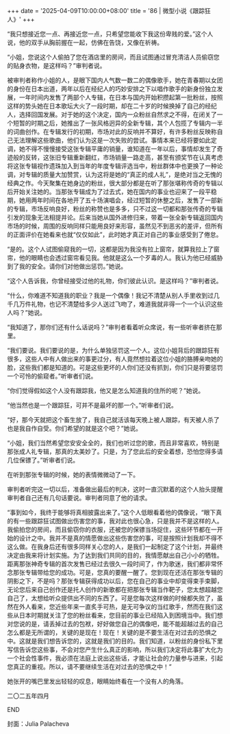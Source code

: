+++
date = '2025-04-09T10:00:00+08:00'
title = '86 | 微型小说《跟踪狂人》'
+++

“我只想接近您一点、再接近您一点，只希望您能收下我这份卑贱的爱。”这个人说，他的双手从胸前握在一起，仿佛在告饶，又像在祈祷。

“小姐，您说这个人偷拍了您在酒店里的房间，而且试图通过冒充清洁人员偷窃您的贴身衣物，是这样吗？”审判者说。

被审判者称作小姐的人，是眼下国内人气数一数二的偶像歌手，她在青春期以女团的身份在日本出道，两年以后在经纪人的巧妙安排之下以唱作歌手的新身份独立发展，一年时间内发售了两部个人专辑，在日本与国内开始积攒起第一批粉丝，按照这样的势头她在日本歌坛大火了一段时期，却在二十岁的时候换掉了自己的经纪人，选择回国发展。对于她的这个决定，国内一众粉丝自然求之不得，在闭关了一个短暂的时期之后，她推出了一张风格迥异的全新专辑，其个人包揽了专辑内一半的词曲创作。在专辑发行的初期，市场对此的反响并不算好，有许多粉丝反映称自己无法理解这些歌曲，他们认为这是一次失败的尝试。事情本来已经将要如此定调，她不得不慢慢接受这张专辑平庸的销量，谁知道在一年以后，事情却发生了奇迹般的反转，这张旧专辑重新翻红，市场销量一路走高，甚至有颁奖节在认真考虑将这张专辑视作遗珠加入到当年的年度专辑评选当中，粉丝群体中也更换了一种论调，对专辑的质量大加赞赏，认为这将是她的“真正的成人礼”，是绝对当之无愧的经典之作。今天聚集在她身边的粉丝，很大部分都是在听了那张堪称传奇的专辑以后开始关注她的。当那张专辑成为了过去式，她在国内的事业也迎来了一段平稳期，她用两年时间在各地开了五十场演唱会，经过短暂的休整之后，发售了一部新的专辑，市场反响良好，粉丝的称赞也是多多，只不过这一切都和那张传奇的专辑引发的现象无法相提并论。后来当她从国外进修归来，带着一张全新专辑返回国内市场的时候，周围的反响同样只能用良好来形容，虽然见不到恶劣的差评，但所有的正面评价在她看来也就“仅仅如此”，此时她才真正对自己的事业感受到了倦怠。

“是的。这个人试图偷窥我的一切，这都是因为我没有拉上窗帘，就算我拉上了窗帘，他的眼睛也会透过窗帘看见我。他就是这么一个歹毒的人。我认为他已经威胁到了我的安全。请你们对他做出惩罚。”她说。

“这个人告诉我，你曾经接受过他的礼物，你们彼此认识。是这样吗？”审判者说。

“什么，你难道不知道我的职业？我是一个偶像！我记不清楚从别人手里收到过几千几万件礼物，也记不清楚给多少人送过飞吻了，难道我就非得一个一个认识这些人吗？”她说。

“我知道了，那你们还有什么话说吗？”审判者看着听众席说，有一些听审者挤在那里。

“我们要说。我们要说的是，为什么单独惩罚这一个人。这位小姐背后的跟踪狂有很多，这些人中有人做出来的事更过分，有人竟然想拉着这位小姐的胳膊亲吻她的脸，这些我们都是知道的。可是这些更坏的人你们还没有抓到，你们只是将要惩罚一个可怜的偷窥者。”听审者们说。

“你们觉得假如这个人没有跟踪我，他又是怎么知道我的住所的呢？”她说。

“他当然也是一个跟踪狂，可并不是最坏的那一个。”听审者们说。

“好，那今天就把这个畜生放了，我自己就活该每天晚上被人跟踪，有天被人杀了也是我自作自受。你们希望的就是这个吧？”她说。

“小姐，我们当然希望您安安全全的，我们也听过您的歌，而且非常喜欢，特别是那张成人礼专辑，那真的太美妙了。只是，为了您此后的安全着想，恐怕您得多请几位保镖了。”听审者们说。

在听到那张专辑的时候，她的表情微微动了一下。

审判者听完这一切以后，准备做出最后的判决，这时一直沉默着的这个人抬头提醒审判者自己还有几句话要说。审判者同意了他的请求。

“事到如今，我终于能够将真相披露出来了。”这个人低眼看着他的偶像说，“眼下真的有一些跟踪狂试图做出伤害您的事，我对此也很心急，只是我并不是这样的人。我偷拍您的房间，而且偷窃你的衣服，还被您的保镖当场捉住，这些环节都在一开始的设计之中。我并不是真的情愿做出这些伤害您的事，可是按照计划我却不得不这么做。在我身后还有很多同样关心您的人，是我们一起制定了这个计划，并最终决定由我来将计划实施。为了达到我们共同的目的，我情愿献出自己小小的牺牲。距离那张神奇专辑的首次发售已经过去很久一段时间了，作为歌迷，我们都非常怀念那张专辑带给您的成功。可是，您真的要醒一醒了。您到现在还活在那张专辑的阴影之下，不是吗？那张专辑获得成功以后，您在自己的事业中却变得束手束脚，无论您后来自己创作还是托人创作的新歌都在把那张专辑当作靶子，您太想超越您自己了，太想给听众提供出不同的东西了。可是您每次这样做的时候都失败了，虽然在外人看来，您近些年来一直炙手可热，是无可争议的当红歌手，然而在我们这些从日本时期就关注了您的粉丝看来，您目前的事业已经陷入到困境当中。我们想对您说的是，请丢掉过去的包袱，好好做您自己的偶像吧，能不能超越过去的自己怎么都是无所谓的，关键的是现在！现在！关键的是不要生活在对过去的恐惧之中。这就是我们想告诉您的，这就是我们的目的。我们知道，以粉丝的身份私下里写信告诉您这些事，不会对您产生什么真正的影响，所以我们决定将此事扩大化为一个社会性事件，我必须在法庭上说出这些话，才能让社会的力量参与进来，引起您真正的重视。所以，请不要继续生活在对过去的恐惧之中！”

她张开的嘴巴里发出轻轻的叹息，眼睛始终看在一个没有人的角落。

二〇二五年四月

END

封面：Julia Palacheva



